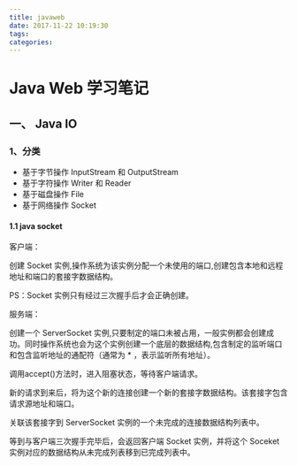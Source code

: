 ```yaml
---
title: javaweb
date: 2017-11-22 10:19:30
tags:
categories:
---
```

# Java Web 学习笔记

## 一、 Java IO

### 1、分类

- 基于字节操作 InputStream 和 OutputStream
- 基于字符操作 Writer 和 Reader
- 基于磁盘操作 File
- 基于网络操作 Socket

#### 1.1 java socket

客户端：

创建 Socket 实例,操作系统为该实例分配一个未使用的端口,创建包含本地和远程地址和端口的套接字数据结构。

PS：Socket 实例只有经过三次握手后才会正确创建。

服务端：

创建一个 ServerSocket 实例,只要制定的端口未被占用，一般实例都会创建成功。同时操作系统也会为这个实例创建一个底层的数据结构,包含制定的监听端口和包含监听地址的通配符（通常为 * ，表示监听所有地址）。

调用accept()方法时，进入阻塞状态，等待客户端请求。

新的请求到来后，将为这个新的连接创建一个新的套接字数据结构。该套接字包含请求源地址和端口。

关联该套接字到 ServerSocket 实例的一个未完成的连接数据结构列表中。

等到与客户端三次握手完毕后，会返回客户端 Socket 实例，并将这个 Soceket 实例对应的数据结构从未完成列表移到已完成列表中。